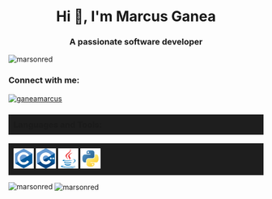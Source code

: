 <h1 align="center">Hi 👋, I'm Marcus Ganea</h1>
<h3 align="center">A passionate software developer</h3>

<p align="left"> <img src="https://komarev.com/ghpvc/?username=marsonred&label=Profile%20views&color=0e75b6&style=flat" alt="marsonred" /> </p>

<h3 align="left">Connect with me:</h3>
<p align="left">
<a href="https://twitter.com/ganeamarcus" target="blank"><img align="center" src="https://raw.githubusercontent.com/rahuldkjain/github-profile-readme-generator/master/src/images/icons/Social/twitter.svg" alt="ganeamarcus" height="30" width="40" /></a>
</p>

<h3 align="left" style="background-color: #1E1E1E; padding: 10px;">Languages and Tools:</h3>
<p align="left" style="background-color: #1E1E1E; padding: 10px;"> <a href="https://www.cprogramming.com/" target="_blank" rel="noreferrer"> <img src="https://raw.githubusercontent.com/devicons/devicon/master/icons/c/c-original.svg" alt="c" width="40" height="40"/> </a> <a href="https://www.w3schools.com/cpp/" target="_blank" rel="noreferrer"> <img src="https://raw.githubusercontent.com/devicons/devicon/master/icons/cplusplus/cplusplus-original.svg" alt="cplusplus" width="40" height="40"/> </a> <a href="https://www.java.com" target="_blank" rel="noreferrer"> <img src="https://raw.githubusercontent.com/devicons/devicon/master/icons/java/java-original.svg" alt="java" width="40" height="40"/> </a> <a href="https://www.python.org" target="_blank" rel="noreferrer"> <img src="https://raw.githubusercontent.com/devicons/devicon/master/icons/python/python-original.svg" alt="python" width="40" height="40"/> </a> </p>

<p><img align="left" src="https://github-readme-stats.vercel.app/api/top-langs?username=marsonred&show_icons=true&locale=en&layout=compact" alt="marsonred" /></p>

<p>&nbsp;<img align="center" src="https://github-readme-stats.vercel.app/api?username=marsonred&show_icons=true&locale=en" alt="marsonred" /></p>
